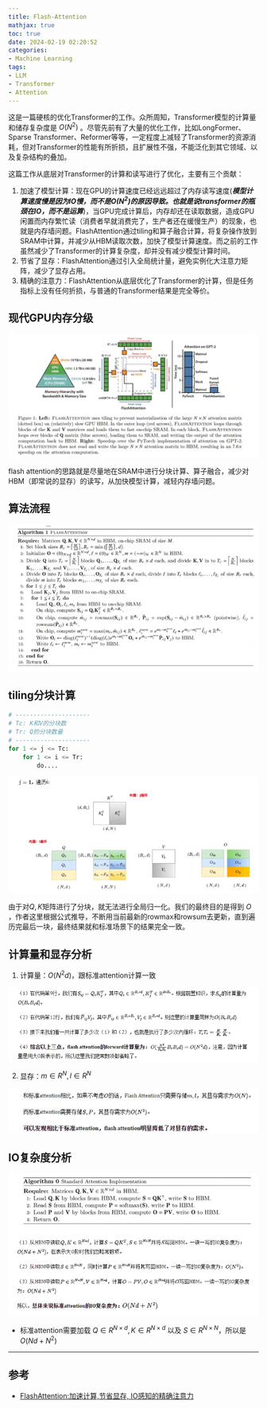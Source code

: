 ```yaml
---
title: Flash-Attention
mathjax: true
toc: true
date: 2024-02-19 02:20:52
categories:
- Machine Learning
tags:
- LLM
- Transformer
- Attention
---
```


这是一篇硬核的优化Transformer的工作。众所周知，Transformer模型的计算量和储存复杂度是 $O(N^2)$ 。尽管先前有了大量的优化工作，比如LongFormer、Sparse Transformer、Reformer等等，一定程度上减轻了Transformer的资源消耗，但对Transformer的性能有所折损，且扩展性不强，不能泛化到其它领域、以及复杂结构的叠加。

<!--more-->

这篇工作从底层对Transformer的计算和读写进行了优化，主要有三个贡献：

1. 加速了模型计算：现在GPU的计算速度已经远远超过了内存读写速度(***模型计算速度慢是因为IO慢，而不是$O(N^2)$的原因导致。也就是说transformer的瓶颈在IO，而不是运算***)，当GPU完成计算后，内存却还在读取数据，造成GPU闲置而内存繁忙读（消费者早就消费完了，生产者还在缓慢生产）的现象，也就是内存墙问题。FlashAttention通过tiling和算子融合计算，将复杂操作放到SRAM中计算，并减少从HBM读取次数，加快了模型计算速度。而之前的工作虽然减少了Transformer的计算复杂度，却并没有减少模型计算时间。
2. 节省了显存：FlashAttention通过引入全局统计量，避免实例化大注意力矩阵，减少了显存占用。
3. 精确的注意力：FlashAttention从底层优化了Transformer的计算，但是任务指标上没有任何折损，与普通的Transformer结果是完全等价。

## 现代GPU内存分级

![GPU](https://github.com/TransformersWsz/picx-images-hosting/raw/master/image.3j7dpa8fd1g0.webp)

flash attention的思路就是尽量地在SRAM中进行分块计算、算子融合，减少对HBM（即常说的显存）的读写，从加快模型计算，减轻内存墙问题。

## 算法流程
![algorithm](https://raw.githubusercontent.com/TransformersWsz/picx-images-hosting/master/image.4s3gxobimia0.webp)

## tiling分块计算
```python
# ---------------------
# Tc: K和V的分块数
# Tr: Q的分块数量
# ---------------------
for 1 <= j <= Tc:
    for 1 <= i <= Tr:
        do....
```

![loop](https://raw.githubusercontent.com/TransformersWsz/picx-images-hosting/master/image.3msrg3wcmqq0.webp)

由于对$Q, K$矩阵进行了分块，就无法进行全局归一化。我们的最终目的是得到 $O$ ，作者这里根据公式推导，不断用当前最新的rowmax和rowsum去更新，直到遍历完最后一块，最终结果就和标准场景下的结果完全一致。

## 计算量和显存分析

1. 计算量：$O(N^2 d)$，跟标准attention计算一致

![computation](https://raw.githubusercontent.com/TransformersWsz/picx-images-hosting/master/image.6zirlknz7m80.webp)

2. 显存：$m \in R^N, l \in R^N$
   
![gpu memory](https://raw.githubusercontent.com/TransformersWsz/picx-images-hosting/master/image.2ysn4gh16f80.webp)

## IO复杂度分析

![IO](https://raw.githubusercontent.com/TransformersWsz/picx-images-hosting/master/image.68jimy8oo9s0.webp)

- 标准attention需要加载 $Q \in R^{N \times d}, K \in R^{N \times d}$ 以及 $S \in R^{N \times N}$，所以是 $O(Nd + N^2)$
___

## 参考
- [FlashAttention:加速计算,节省显存, IO感知的精确注意力](https://zhuanlan.zhihu.com/p/639228219)
